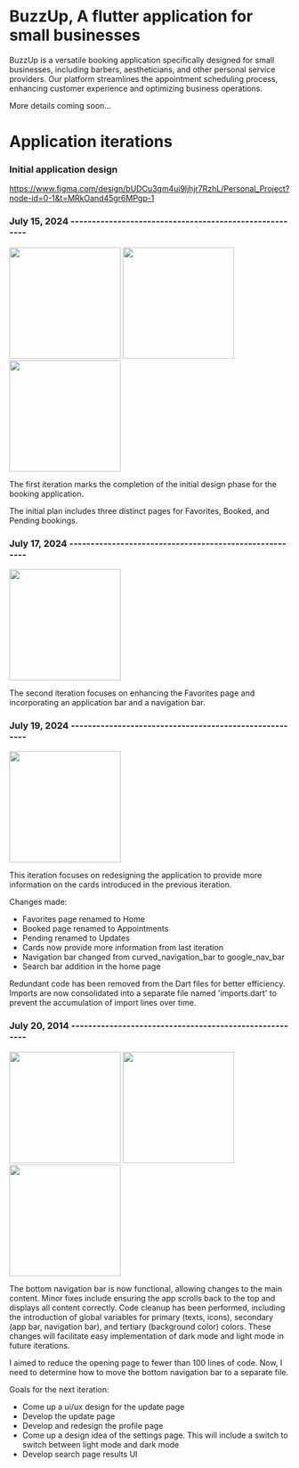 # BuzzUp, A flutter application for small businesses

BuzzUp is a versatile booking application specifically designed for small businesses, including barbers, aestheticians, and other personal service providers. Our platform streamlines the appointment scheduling process, enhancing customer experience and optimizing business operations.

More details coming soon...

# Application iterations

### Initial application design
https://www.figma.com/design/bUDCu3gm4ui9ljhjr7RzhL/Personal_Project?node-id=0-1&t=MRkOand45gr6MPgp-1

### July 15, 2024 -------------------------------------------------------
<img src="https://github.com/user-attachments/assets/7da56eb0-a266-487f-9e96-761dd4eecc64" width="200"> <img src="https://github.com/user-attachments/assets/40077978-1d9c-4969-80f7-bc8dd05abf04" width="200"> <img src="https://github.com/user-attachments/assets/c85b8a67-f332-4338-9dc0-9b8eb1f1552d" width="200">

The first iteration marks the completion of the initial design phase for the booking application.

The initial plan includes three distinct pages for Favorites, Booked, and Pending bookings.

### July 17, 2024 -------------------------------------------------------
<img src="https://github.com/user-attachments/assets/e6794a6a-49d4-45e8-920d-ccdd275f9fce" width="200">

The second iteration focuses on enhancing the Favorites page and incorporating an application bar and a navigation bar.

### July 19, 2024 -------------------------------------------------------
<img src="https://github.com/user-attachments/assets/7dbd6f8d-b773-461d-a8fa-3c8cf442afcf" width="200">

This iteration focuses on redesigning the application to provide more information on the cards introduced in the previous iteration.

Changes made:
<ul>
  <li>
    Favorites page renamed to Home
  </li>
  <li>
    Booked page renamed to Appointments
  </li>
  <li>
    Pending renamed to Updates
  </li>
  <li>
    Cards now provide more information from last iteration
  </li>
  <li>
    Navigation bar changed from curved_navigation_bar to google_nav_bar
  </li>
  <li>
    Search bar addition in the home page
  </li>
</ul>

Redundant code has been removed from the Dart files for better efficiency. Imports are now consolidated into a separate file named 'imports.dart' to prevent the accumulation of import lines over time.

### July 20, 2014 -------------------------------------------------------
<img src="https://github.com/user-attachments/assets/4ff850cb-39ec-40e3-acb4-c3f890f1885e" width="200"> <img src="https://github.com/user-attachments/assets/f8931a4a-56e1-4fc2-ae39-9905e5d50b7f" width="200"> <img src="https://github.com/user-attachments/assets/4c2b23e6-6c56-4ff5-8e32-e60448f51ce8" width="200"> 

The bottom navigation bar is now functional, allowing changes to the main content. Minor fixes include ensuring the app scrolls back to the top and displays all content correctly. Code cleanup has been performed, including the introduction of global variables for primary (texts, icons), secondary (app bar, navigation bar), and tertiary (background color) colors. These changes will facilitate easy implementation of dark mode and light mode in future iterations.

I aimed to reduce the opening page to fewer than 100 lines of code. Now, I need to determine how to move the bottom navigation bar to a separate file.

Goals for the next iteration:
<ul>
  <li>
    Come up a ui/ux design for the update page
  </li>
  <li>
    Develop the update page
  </li>
  <li>
    Develop and redesign the profile page
  </li>
  <li>
    Come up a design idea of the settings page. This will include a switch to switch between light mode and dark mode
  </li>
  <li>
    Develop search page results UI
  </li>
</ul>
